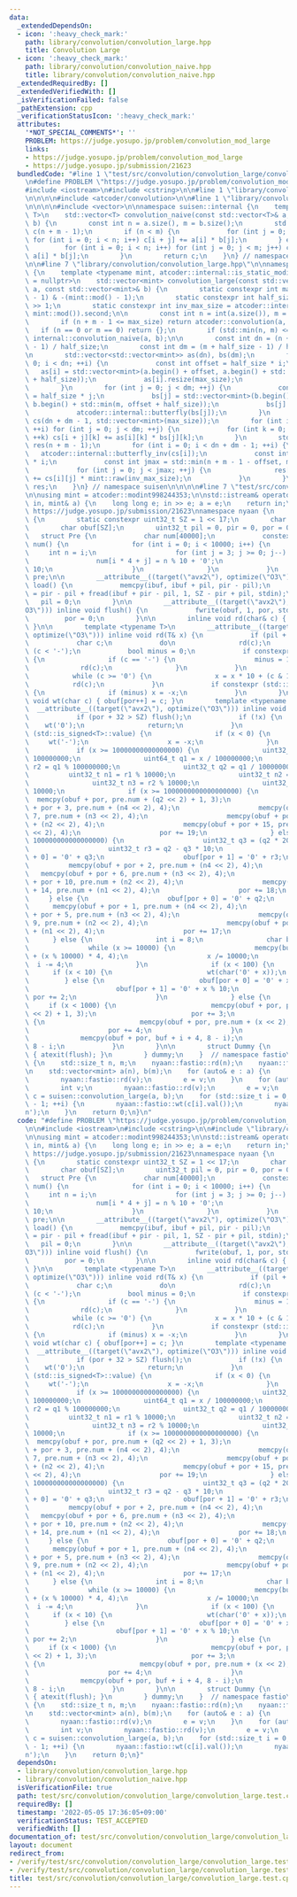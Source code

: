 ```yaml
---
data:
  _extendedDependsOn:
  - icon: ':heavy_check_mark:'
    path: library/convolution/convolution_large.hpp
    title: Convolution Large
  - icon: ':heavy_check_mark:'
    path: library/convolution/convolution_naive.hpp
    title: library/convolution/convolution_naive.hpp
  _extendedRequiredBy: []
  _extendedVerifiedWith: []
  _isVerificationFailed: false
  _pathExtension: cpp
  _verificationStatusIcon: ':heavy_check_mark:'
  attributes:
    '*NOT_SPECIAL_COMMENTS*': ''
    PROBLEM: https://judge.yosupo.jp/problem/convolution_mod_large
    links:
    - https://judge.yosupo.jp/problem/convolution_mod_large
    - https://judge.yosupo.jp/submission/21623
  bundledCode: "#line 1 \"test/src/convolution/convolution_large/convolution_large.test.cpp\"\
    \n#define PROBLEM \"https://judge.yosupo.jp/problem/convolution_mod_large\"\n\n\
    #include <iostream>\n#include <cstring>\n\n#line 1 \"library/convolution/convolution_large.hpp\"\
    \n\n\n\n#include <atcoder/convolution>\n\n#line 1 \"library/convolution/convolution_naive.hpp\"\
    \n\n\n\n#include <vector>\n\nnamespace suisen::internal {\n    template <typename\
    \ T>\n    std::vector<T> convolution_naive(const std::vector<T>& a, const std::vector<T>&\
    \ b) {\n        const int n = a.size(), m = b.size();\n        std::vector<T>\
    \ c(n + m - 1);\n        if (n < m) {\n            for (int j = 0; j < m; j++)\
    \ for (int i = 0; i < n; i++) c[i + j] += a[i] * b[j];\n        } else {\n   \
    \         for (int i = 0; i < n; i++) for (int j = 0; j < m; j++) c[i + j] +=\
    \ a[i] * b[j];\n        }\n        return c;\n    }\n} // namespace suisen\n\n\
    \n\n#line 7 \"library/convolution/convolution_large.hpp\"\n\nnamespace suisen\
    \ {\n    template <typename mint, atcoder::internal::is_static_modint_t<mint>*\
    \ = nullptr>\n    std::vector<mint> convolution_large(const std::vector<mint>&\
    \ a, const std::vector<mint>& b) {\n        static constexpr int max_size = (mint::mod()\
    \ - 1) & -(mint::mod() - 1);\n        static constexpr int half_size = max_size\
    \ >> 1;\n        static constexpr int inv_max_size = atcoder::internal::inv_gcd(max_size,\
    \ mint::mod()).second;\n\n        const int n = int(a.size()), m = int(b.size());\n\
    \        if (n + m - 1 <= max_size) return atcoder::convolution(a, b);\n     \
    \   if (n == 0 or m == 0) return {};\n        if (std::min(n, m) <= 60) return\
    \ internal::convolution_naive(a, b);\n\n        const int dn = (n + half_size\
    \ - 1) / half_size;\n        const int dm = (m + half_size - 1) / half_size;\n\
    \n        std::vector<std::vector<mint>> as(dn), bs(dm);\n        for (int i =\
    \ 0; i < dn; ++i) {\n            const int offset = half_size * i;\n         \
    \   as[i] = std::vector<mint>(a.begin() + offset, a.begin() + std::min(n, offset\
    \ + half_size));\n            as[i].resize(max_size);\n            atcoder::internal::butterfly(as[i]);\n\
    \        }\n        for (int j = 0; j < dm; ++j) {\n            const int offset\
    \ = half_size * j;\n            bs[j] = std::vector<mint>(b.begin() + offset,\
    \ b.begin() + std::min(m, offset + half_size));\n            bs[j].resize(max_size);\n\
    \            atcoder::internal::butterfly(bs[j]);\n        }\n        std::vector<std::vector<mint>>\
    \ cs(dn + dm - 1, std::vector<mint>(max_size));\n        for (int i = 0; i < dn;\
    \ ++i) for (int j = 0; j < dm; ++j) {\n            for (int k = 0; k < max_size;\
    \ ++k) cs[i + j][k] += as[i][k] * bs[j][k];\n        }\n        std::vector<mint>\
    \ res(n + m - 1);\n        for (int i = 0; i < dn + dm - 1; ++i) {\n         \
    \   atcoder::internal::butterfly_inv(cs[i]);\n            const int offset = half_size\
    \ * i;\n            const int jmax = std::min(n + m - 1 - offset, max_size);\n\
    \            for (int j = 0; j < jmax; ++j) {\n                res[offset + j]\
    \ += cs[i][j] * mint::raw(inv_max_size);\n            }\n        }\n        return\
    \ res;\n    }\n} // namespace suisen\n\n\n\n#line 7 \"test/src/convolution/convolution_large/convolution_large.test.cpp\"\
    \n\nusing mint = atcoder::modint998244353;\n\nstd::istream& operator>>(std::istream&\
    \ in, mint& a) {\n    long long e; in >> e; a = e;\n    return in;\n}\n\n// from\
    \ https://judge.yosupo.jp/submission/21623\nnamespace nyaan {\n    namespace fastio\
    \ {\n        static constexpr uint32_t SZ = 1 << 17;\n        char ibuf[SZ];\n\
    \        char obuf[SZ];\n        uint32_t pil = 0, pir = 0, por = 0;\n\n     \
    \   struct Pre {\n            char num[40000];\n            constexpr Pre() :\
    \ num() {\n                for (int i = 0; i < 10000; i++) {\n               \
    \     int n = i;\n                    for (int j = 3; j >= 0; j--) {\n       \
    \                 num[i * 4 + j] = n % 10 + '0';\n                        n /=\
    \ 10;\n                    }\n                }\n            }\n        } constexpr\
    \ pre;\n\n        __attribute__((target(\"avx2\"), optimize(\"O3\"))) inline void\
    \ load() {\n            memcpy(ibuf, ibuf + pil, pir - pil);\n            pir\
    \ = pir - pil + fread(ibuf + pir - pil, 1, SZ - pir + pil, stdin);\n         \
    \   pil = 0;\n        }\n\n        __attribute__((target(\"avx2\"), optimize(\"\
    O3\"))) inline void flush() {\n            fwrite(obuf, 1, por, stdout);\n   \
    \         por = 0;\n        }\n\n        inline void rd(char& c) { c = ibuf[pil++];\
    \ }\n\n        template <typename T>\n        __attribute__((target(\"avx2\"),\
    \ optimize(\"O3\"))) inline void rd(T& x) {\n            if (pil + 32 > pir) load();\n\
    \            char c;\n            do\n                rd(c);\n            while\
    \ (c < '-');\n            bool minus = 0;\n            if constexpr (std::is_signed<T>::value)\
    \ {\n                if (c == '-') {\n                    minus = 1;\n       \
    \             rd(c);\n                }\n            }\n            x = 0;\n \
    \           while (c >= '0') {\n                x = x * 10 + (c & 15);\n     \
    \           rd(c);\n            }\n            if constexpr (std::is_signed<T>::value)\
    \ {\n                if (minus) x = -x;\n            }\n        }\n\n        inline\
    \ void wt(char c) { obuf[por++] = c; }\n        template <typename T>\n      \
    \  __attribute__((target(\"avx2\"), optimize(\"O3\"))) inline void wt(T x) {\n\
    \            if (por + 32 > SZ) flush();\n            if (!x) {\n            \
    \    wt('0');\n                return;\n            }\n            if constexpr\
    \ (std::is_signed<T>::value) {\n                if (x < 0) {\n               \
    \     wt('-');\n                    x = -x;\n                }\n            }\n\
    \            if (x >= 10000000000000000) {\n                uint32_t r1 = x %\
    \ 100000000;\n                uint64_t q1 = x / 100000000;\n                uint32_t\
    \ r2 = q1 % 100000000;\n                uint32_t q2 = q1 / 100000000;\n      \
    \          uint32_t n1 = r1 % 10000;\n                uint32_t n2 = r1 / 10000;\n\
    \                uint32_t n3 = r2 % 10000;\n                uint32_t n4 = r2 /\
    \ 10000;\n                if (x >= 1000000000000000000) {\n                  \
    \  memcpy(obuf + por, pre.num + (q2 << 2) + 1, 3);\n                    memcpy(obuf\
    \ + por + 3, pre.num + (n4 << 2), 4);\n                    memcpy(obuf + por +\
    \ 7, pre.num + (n3 << 2), 4);\n                    memcpy(obuf + por + 11, pre.num\
    \ + (n2 << 2), 4);\n                    memcpy(obuf + por + 15, pre.num + (n1\
    \ << 2), 4);\n                    por += 19;\n                } else if (x >=\
    \ 100000000000000000) {\n                    uint32_t q3 = (q2 * 205) >> 11;\n\
    \                    uint32_t r3 = q2 - q3 * 10;\n                    obuf[por\
    \ + 0] = '0' + q3;\n                    obuf[por + 1] = '0' + r3;\n          \
    \          memcpy(obuf + por + 2, pre.num + (n4 << 2), 4);\n                 \
    \   memcpy(obuf + por + 6, pre.num + (n3 << 2), 4);\n                    memcpy(obuf\
    \ + por + 10, pre.num + (n2 << 2), 4);\n                    memcpy(obuf + por\
    \ + 14, pre.num + (n1 << 2), 4);\n                    por += 18;\n           \
    \     } else {\n                    obuf[por + 0] = '0' + q2;\n              \
    \      memcpy(obuf + por + 1, pre.num + (n4 << 2), 4);\n                    memcpy(obuf\
    \ + por + 5, pre.num + (n3 << 2), 4);\n                    memcpy(obuf + por +\
    \ 9, pre.num + (n2 << 2), 4);\n                    memcpy(obuf + por + 13, pre.num\
    \ + (n1 << 2), 4);\n                    por += 17;\n                }\n      \
    \      } else {\n                int i = 8;\n                char buf[12];\n \
    \               while (x >= 10000) {\n                    memcpy(buf + i, pre.num\
    \ + (x % 10000) * 4, 4);\n                    x /= 10000;\n                  \
    \  i -= 4;\n                }\n                if (x < 100) {\n              \
    \      if (x < 10) {\n                        wt(char('0' + x));\n           \
    \         } else {\n                        obuf[por + 0] = '0' + x / 10;\n  \
    \                      obuf[por + 1] = '0' + x % 10;\n                       \
    \ por += 2;\n                    }\n                } else {\n               \
    \     if (x < 1000) {\n                        memcpy(obuf + por, pre.num + (x\
    \ << 2) + 1, 3);\n                        por += 3;\n                    } else\
    \ {\n                        memcpy(obuf + por, pre.num + (x << 2), 4);\n    \
    \                    por += 4;\n                    }\n                }\n   \
    \             memcpy(obuf + por, buf + i + 4, 8 - i);\n                por +=\
    \ 8 - i;\n            }\n        }\n\n        struct Dummy {\n            Dummy()\
    \ { atexit(flush); }\n        } dummy;\n    }  // namespace fastio\n}\n\nint main()\
    \ {\n    std::size_t n, m;\n    nyaan::fastio::rd(n);\n    nyaan::fastio::rd(m);\n\
    \n    std::vector<mint> a(n), b(m);\n    for (auto& e : a) {\n        int v;\n\
    \        nyaan::fastio::rd(v);\n        e = v;\n    }\n    for (auto& e : b) {\n\
    \        int v;\n        nyaan::fastio::rd(v);\n        e = v;\n    }\n\n    std::vector<mint>\
    \ c = suisen::convolution_large(a, b);\n    for (std::size_t i = 0; i < n + m\
    \ - 1; ++i) {\n        nyaan::fastio::wt(c[i].val());\n        nyaan::fastio::wt('\\\
    n');\n    }\n    return 0;\n}\n"
  code: "#define PROBLEM \"https://judge.yosupo.jp/problem/convolution_mod_large\"\
    \n\n#include <iostream>\n#include <cstring>\n\n#include \"library/convolution/convolution_large.hpp\"\
    \n\nusing mint = atcoder::modint998244353;\n\nstd::istream& operator>>(std::istream&\
    \ in, mint& a) {\n    long long e; in >> e; a = e;\n    return in;\n}\n\n// from\
    \ https://judge.yosupo.jp/submission/21623\nnamespace nyaan {\n    namespace fastio\
    \ {\n        static constexpr uint32_t SZ = 1 << 17;\n        char ibuf[SZ];\n\
    \        char obuf[SZ];\n        uint32_t pil = 0, pir = 0, por = 0;\n\n     \
    \   struct Pre {\n            char num[40000];\n            constexpr Pre() :\
    \ num() {\n                for (int i = 0; i < 10000; i++) {\n               \
    \     int n = i;\n                    for (int j = 3; j >= 0; j--) {\n       \
    \                 num[i * 4 + j] = n % 10 + '0';\n                        n /=\
    \ 10;\n                    }\n                }\n            }\n        } constexpr\
    \ pre;\n\n        __attribute__((target(\"avx2\"), optimize(\"O3\"))) inline void\
    \ load() {\n            memcpy(ibuf, ibuf + pil, pir - pil);\n            pir\
    \ = pir - pil + fread(ibuf + pir - pil, 1, SZ - pir + pil, stdin);\n         \
    \   pil = 0;\n        }\n\n        __attribute__((target(\"avx2\"), optimize(\"\
    O3\"))) inline void flush() {\n            fwrite(obuf, 1, por, stdout);\n   \
    \         por = 0;\n        }\n\n        inline void rd(char& c) { c = ibuf[pil++];\
    \ }\n\n        template <typename T>\n        __attribute__((target(\"avx2\"),\
    \ optimize(\"O3\"))) inline void rd(T& x) {\n            if (pil + 32 > pir) load();\n\
    \            char c;\n            do\n                rd(c);\n            while\
    \ (c < '-');\n            bool minus = 0;\n            if constexpr (std::is_signed<T>::value)\
    \ {\n                if (c == '-') {\n                    minus = 1;\n       \
    \             rd(c);\n                }\n            }\n            x = 0;\n \
    \           while (c >= '0') {\n                x = x * 10 + (c & 15);\n     \
    \           rd(c);\n            }\n            if constexpr (std::is_signed<T>::value)\
    \ {\n                if (minus) x = -x;\n            }\n        }\n\n        inline\
    \ void wt(char c) { obuf[por++] = c; }\n        template <typename T>\n      \
    \  __attribute__((target(\"avx2\"), optimize(\"O3\"))) inline void wt(T x) {\n\
    \            if (por + 32 > SZ) flush();\n            if (!x) {\n            \
    \    wt('0');\n                return;\n            }\n            if constexpr\
    \ (std::is_signed<T>::value) {\n                if (x < 0) {\n               \
    \     wt('-');\n                    x = -x;\n                }\n            }\n\
    \            if (x >= 10000000000000000) {\n                uint32_t r1 = x %\
    \ 100000000;\n                uint64_t q1 = x / 100000000;\n                uint32_t\
    \ r2 = q1 % 100000000;\n                uint32_t q2 = q1 / 100000000;\n      \
    \          uint32_t n1 = r1 % 10000;\n                uint32_t n2 = r1 / 10000;\n\
    \                uint32_t n3 = r2 % 10000;\n                uint32_t n4 = r2 /\
    \ 10000;\n                if (x >= 1000000000000000000) {\n                  \
    \  memcpy(obuf + por, pre.num + (q2 << 2) + 1, 3);\n                    memcpy(obuf\
    \ + por + 3, pre.num + (n4 << 2), 4);\n                    memcpy(obuf + por +\
    \ 7, pre.num + (n3 << 2), 4);\n                    memcpy(obuf + por + 11, pre.num\
    \ + (n2 << 2), 4);\n                    memcpy(obuf + por + 15, pre.num + (n1\
    \ << 2), 4);\n                    por += 19;\n                } else if (x >=\
    \ 100000000000000000) {\n                    uint32_t q3 = (q2 * 205) >> 11;\n\
    \                    uint32_t r3 = q2 - q3 * 10;\n                    obuf[por\
    \ + 0] = '0' + q3;\n                    obuf[por + 1] = '0' + r3;\n          \
    \          memcpy(obuf + por + 2, pre.num + (n4 << 2), 4);\n                 \
    \   memcpy(obuf + por + 6, pre.num + (n3 << 2), 4);\n                    memcpy(obuf\
    \ + por + 10, pre.num + (n2 << 2), 4);\n                    memcpy(obuf + por\
    \ + 14, pre.num + (n1 << 2), 4);\n                    por += 18;\n           \
    \     } else {\n                    obuf[por + 0] = '0' + q2;\n              \
    \      memcpy(obuf + por + 1, pre.num + (n4 << 2), 4);\n                    memcpy(obuf\
    \ + por + 5, pre.num + (n3 << 2), 4);\n                    memcpy(obuf + por +\
    \ 9, pre.num + (n2 << 2), 4);\n                    memcpy(obuf + por + 13, pre.num\
    \ + (n1 << 2), 4);\n                    por += 17;\n                }\n      \
    \      } else {\n                int i = 8;\n                char buf[12];\n \
    \               while (x >= 10000) {\n                    memcpy(buf + i, pre.num\
    \ + (x % 10000) * 4, 4);\n                    x /= 10000;\n                  \
    \  i -= 4;\n                }\n                if (x < 100) {\n              \
    \      if (x < 10) {\n                        wt(char('0' + x));\n           \
    \         } else {\n                        obuf[por + 0] = '0' + x / 10;\n  \
    \                      obuf[por + 1] = '0' + x % 10;\n                       \
    \ por += 2;\n                    }\n                } else {\n               \
    \     if (x < 1000) {\n                        memcpy(obuf + por, pre.num + (x\
    \ << 2) + 1, 3);\n                        por += 3;\n                    } else\
    \ {\n                        memcpy(obuf + por, pre.num + (x << 2), 4);\n    \
    \                    por += 4;\n                    }\n                }\n   \
    \             memcpy(obuf + por, buf + i + 4, 8 - i);\n                por +=\
    \ 8 - i;\n            }\n        }\n\n        struct Dummy {\n            Dummy()\
    \ { atexit(flush); }\n        } dummy;\n    }  // namespace fastio\n}\n\nint main()\
    \ {\n    std::size_t n, m;\n    nyaan::fastio::rd(n);\n    nyaan::fastio::rd(m);\n\
    \n    std::vector<mint> a(n), b(m);\n    for (auto& e : a) {\n        int v;\n\
    \        nyaan::fastio::rd(v);\n        e = v;\n    }\n    for (auto& e : b) {\n\
    \        int v;\n        nyaan::fastio::rd(v);\n        e = v;\n    }\n\n    std::vector<mint>\
    \ c = suisen::convolution_large(a, b);\n    for (std::size_t i = 0; i < n + m\
    \ - 1; ++i) {\n        nyaan::fastio::wt(c[i].val());\n        nyaan::fastio::wt('\\\
    n');\n    }\n    return 0;\n}"
  dependsOn:
  - library/convolution/convolution_large.hpp
  - library/convolution/convolution_naive.hpp
  isVerificationFile: true
  path: test/src/convolution/convolution_large/convolution_large.test.cpp
  requiredBy: []
  timestamp: '2022-05-05 17:36:05+09:00'
  verificationStatus: TEST_ACCEPTED
  verifiedWith: []
documentation_of: test/src/convolution/convolution_large/convolution_large.test.cpp
layout: document
redirect_from:
- /verify/test/src/convolution/convolution_large/convolution_large.test.cpp
- /verify/test/src/convolution/convolution_large/convolution_large.test.cpp.html
title: test/src/convolution/convolution_large/convolution_large.test.cpp
---
```

